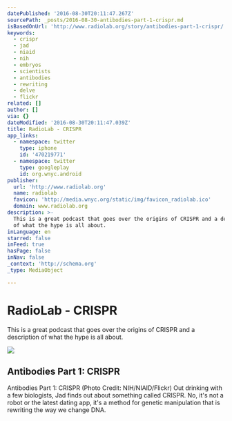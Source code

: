 ```yaml
---
datePublished: '2016-08-30T20:11:47.267Z'
sourcePath: _posts/2016-08-30-antibodies-part-1-crispr.md
isBasedOnUrl: 'http://www.radiolab.org/story/antibodies-part-1-crispr/'
keywords:
  - crispr
  - jad
  - niaid
  - nih
  - embryos
  - scientists
  - antibodies
  - rewriting
  - delve
  - flickr
related: []
author: []
via: {}
dateModified: '2016-08-30T20:11:47.039Z'
title: RadioLab - CRISPR
app_links:
  - namespace: twitter
    type: iphone
    id: '470219771'
  - namespace: twitter
    type: googleplay
    id: org.wnyc.android
publisher:
  url: 'http://www.radiolab.org'
  name: radiolab
  favicon: 'http://media.wnyc.org/static/img/favicon_radiolab.ico'
  domain: www.radiolab.org
description: >-
  This is a great podcast that goes over the origins of CRISPR and a description
  of what the hype is all about.
inLanguage: en
starred: false
inFeed: true
hasPage: false
inNav: false
_context: 'http://schema.org'
_type: MediaObject

---
```

# RadioLab - CRISPR

This is a great podcast that goes over the origins of CRISPR and a description of what the hype is all about.

<article style=""><img src="https://s3-us-west-2.amazonaws.com/the-grid-img/p/49e04f58e4226dc4c2d0eca27f7ce98b9f19c029.jpg" /><h1>Antibodies Part 1: CRISPR</h1><p>Antibodies Part 1: CRISPR (Photo Credit: NIH/NIAID/Flickr) Out drinking with a few biologists, Jad finds out about something called CRISPR. No, it's not a robot or the latest dating app, it's a method for genetic manipulation that is rewriting the way we change DNA.</p></article>